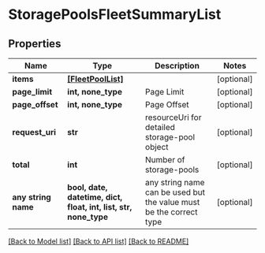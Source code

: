 # StoragePoolsFleetSummaryList


## Properties
Name | Type | Description | Notes
------------ | ------------- | ------------- | -------------
**items** | [**[FleetPoolList]**](FleetPoolList.md) |  | [optional] 
**page_limit** | **int, none_type** | Page Limit | [optional] 
**page_offset** | **int, none_type** | Page Offset | [optional] 
**request_uri** | **str** | resourceUri for detailed storage-pool object | [optional] 
**total** | **int** | Number of storage-pools | [optional] 
**any string name** | **bool, date, datetime, dict, float, int, list, str, none_type** | any string name can be used but the value must be the correct type | [optional]

[[Back to Model list]](../README.md#documentation-for-models) [[Back to API list]](../README.md#documentation-for-api-endpoints) [[Back to README]](../README.md)


